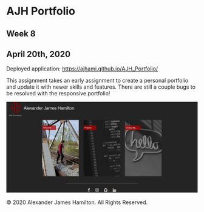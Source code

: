 # AJH Portfolio

## Week 8
## April 20th, 2020

Deployed application: https://ajhami.github.io/AJH_Portfolio/

This assignment takes an early assignment to create a personal portfolio and update it with newer skills and features. There are still a couple bugs to be resolved with the responsive portfolio!

![AJH_Portfolio](./assets/images/portfolio_screenshot.PNG)

© 2020 Alexander James Hamilton. All Rights Reserved.
